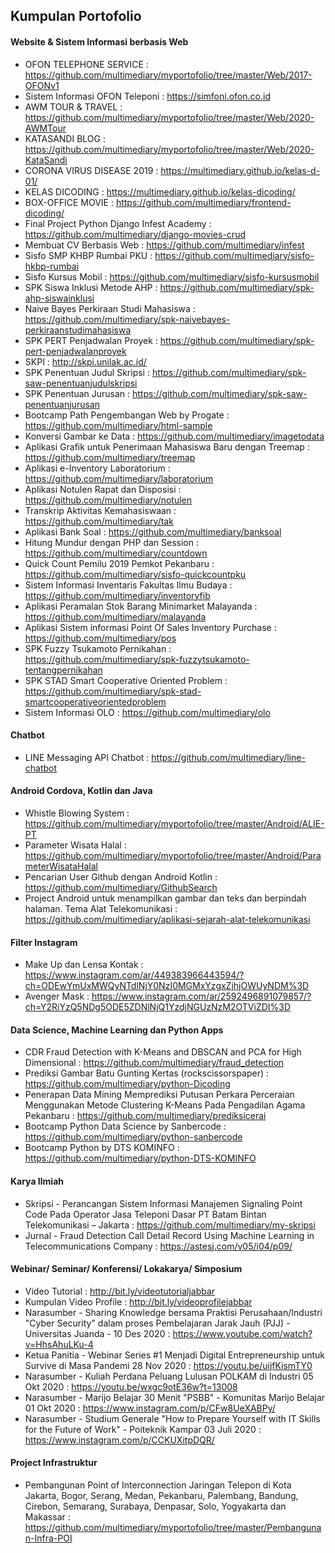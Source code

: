 ## Kumpulan Portofolio

#### Website & Sistem Informasi berbasis Web
* OFON TELEPHONE SERVICE : https://github.com/multimediary/myportofolio/tree/master/Web/2017-OFONv1
* Sistem Informasi OFON Teleponi :  https://simfoni.ofon.co.id
* AWM TOUR & TRAVEL : https://github.com/multimediary/myportofolio/tree/master/Web/2020-AWMTour
* KATASANDI BLOG : https://github.com/multimediary/myportofolio/tree/master/Web/2020-KataSandi
* CORONA VIRUS DISEASE 2019 : https://multimediary.github.io/kelas-d-01/
* KELAS DICODING : https://multimediary.github.io/kelas-dicoding/
* BOX-OFFICE MOVIE : https://github.com/multimediary/frontend-dicoding/
* Final Project Python Django Infest Academy : https://github.com/multimediary/django-movies-crud
* Membuat CV Berbasis Web : https://github.com/multimediary/infest
* Sisfo SMP KHBP Rumbai PKU : https://github.com/multimediary/sisfo-hkbp-rumbai
* Sisfo Kursus Mobil : https://github.com/multimediary/sisfo-kursusmobil
* SPK Siswa Inklusi Metode AHP : https://github.com/multimediary/spk-ahp-siswainklusi
* Naive Bayes Perkiraan Studi Mahasiswa : https://github.com/multimediary/spk-naivebayes-perkiraanstudimahasiswa
* SPK PERT Penjadwalan Proyek : https://github.com/multimediary/spk-pert-penjadwalanproyek
* SKPI : http://skpi.unilak.ac.id/
* SPK Penentuan Judul Skripsi : https://github.com/multimediary/spk-saw-penentuanjudulskripsi
* SPK Penentuan Jurusan : https://github.com/multimediary/spk-saw-penentuanjurusan
* Bootcamp Path Pengembangan Web by Progate : https://github.com/multimediary/html-sample  
* Konversi Gambar ke Data : https://github.com/multimediary/imagetodata
* Aplikasi Grafik untuk Penerimaan Mahasiswa Baru dengan Treemap : https://github.com/multimediary/treemap
* Aplikasi e-Inventory Laboratorium : https://github.com/multimediary/laboratorium
* Aplikasi Notulen Rapat dan Disposisi : https://github.com/multimediary/notulen
* Transkrip Aktivitas Kemahasiswaan : https://github.com/multimediary/tak
* Aplikasi Bank Soal : https://github.com/multimediary/banksoal
* Hitung Mundur dengan PHP dan Session : https://github.com/multimediary/countdown
* Quick Count Pemilu 2019 Pemkot Pekanbaru : https://github.com/multimediary/sisfo-quickcountpku
* Sistem Informasi Inventaris Fakultas Ilmu Budaya : https://github.com/multimediary/inventoryfib
* Aplikasi Peramalan Stok Barang Minimarket Malayanda : https://github.com/multimediary/malayanda
* Aplikasi Sistem informasi Point Of Sales Inventory Purchase : https://github.com/multimediary/pos
* SPK Fuzzy Tsukamoto Pernikahan : https://github.com/multimediary/spk-fuzzytsukamoto-tentangpernikahan
* SPK STAD Smart Cooperative Oriented Problem : https://github.com/multimediary/spk-stad-smartcooperativeorientedproblem
* Sistem Informasi OLO : https://github.com/multimediary/olo


#### Chatbot
* LINE Messaging API Chatbot : https://github.com/multimediary/line-chatbot

#### Android Cordova, Kotlin dan Java
* Whistle Blowing System : https://github.com/multimediary/myportofolio/tree/master/Android/ALIE-PT
* Parameter Wisata Halal : https://github.com/multimediary/myportofolio/tree/master/Android/ParameterWisataHalal
* Pencarian User Github dengan Android Kotlin : https://github.com/multimediary/GithubSearch
* Project Android untuk menampilkan gambar dan teks dan berpindah halaman. Tema Alat Telekomunikasi : https://github.com/multimediary/aplikasi-sejarah-alat-telekomunikasi

#### Filter Instagram
* Make Up dan Lensa Kontak : https://www.instagram.com/ar/449383966443594/?ch=ODEwYmUxMWQyNTdlNjY0NzI0MGMxYzgxZjhjOWUyNDM%3D 
* Avenger Mask : https://www.instagram.com/ar/2592496891079857/?ch=Y2RiYzQ5NDg5ODE5ZDNlNjQ1YzdjNGUzNzM2OTViZDI%3D


#### Data Science, Machine Learning dan Python Apps
* CDR Fraud Detection with K-Means and DBSCAN and PCA for High Dimensional : https://github.com/multimediary/fraud_detection
* Prediksi Gambar Batu Gunting Kertas (rockscissorspaper) : https://github.com/multimediary/python-Dicoding
* Penerapan Data Mining Memprediksi Putusan Perkara Perceraian Menggunakan Metode Clustering K-Means Pada Pengadilan Agama Pekanbaru : https://github.com/multimediary/prediksicerai
* Bootcamp Python Data Science by Sanbercode : https://github.com/multimediary/python-sanbercode
* Bootcamp Python by DTS KOMINFO : https://github.com/multimediary/python-DTS-KOMINFO

#### Karya Ilmiah
* Skripsi - Perancangan Sistem Informasi Manajemen Signaling Point Code Pada Operator Jasa Teleponi Dasar PT Batam Bintan Telekomunikasi – Jakarta : https://github.com/multimediary/my-skripsi
* Jurnal - Fraud Detection Call Detail Record Using Machine Learning in Telecommunications Company : https://astesj.com/v05/i04/p09/

#### Webinar/ Seminar/  Konferensi/ Lokakarya/ Simposium
* Video Tutorial : http://bit.ly/videotutorialjabbar
* Kumpulan Video Profile : http://bit.ly/videoprofilejabbar
* Narasumber - Sharing Knowledge bersama Praktisi Perusahaan/Industri "Cyber Security" dalam proses Pembelajaran Jarak Jauh (PJJ) - Universitas Juanda - 10 Des 2020 : https://www.youtube.com/watch?v=HhsAhuLKu-4
* Ketua Panitia - Webinar Series #1 Menjadi Digital Entrepreneurship untuk Survive di Masa Pandemi 28 Nov 2020 : https://youtu.be/uijfKismTY0
* Narasumber - Kuliah Perdana Peluang Lulusan POLKAM di Industri 05 Okt 2020 : https://youtu.be/wxgc9otE36w?t=13008
* Narasumber - Marijo Belajar 30 Menit "PSBB" - Komunitas Marijo Belajar 01 Okt 2020 : https://www.instagram.com/p/CFw8UeXABPy/
* Narasumber - Studium Generale "How to Prepare Yourself with IT Skills for the Future of Work" - Poiteknik Kampar 03 Juli 2020 : https://www.instagram.com/p/CCKUXitpDQR/

#### Project Infrastruktur
* Pembangunan Point of Interconnection Jaringan Telepon di Kota Jakarta, Bogor, Serang, Medan, Pekanbaru, Palembang, Bandung, Cirebon, Semarang, Surabaya, Denpasar, Solo, Yogyakarta dan Makassar : https://github.com/multimediary/myportofolio/tree/master/Pembangunan-Infra-POI